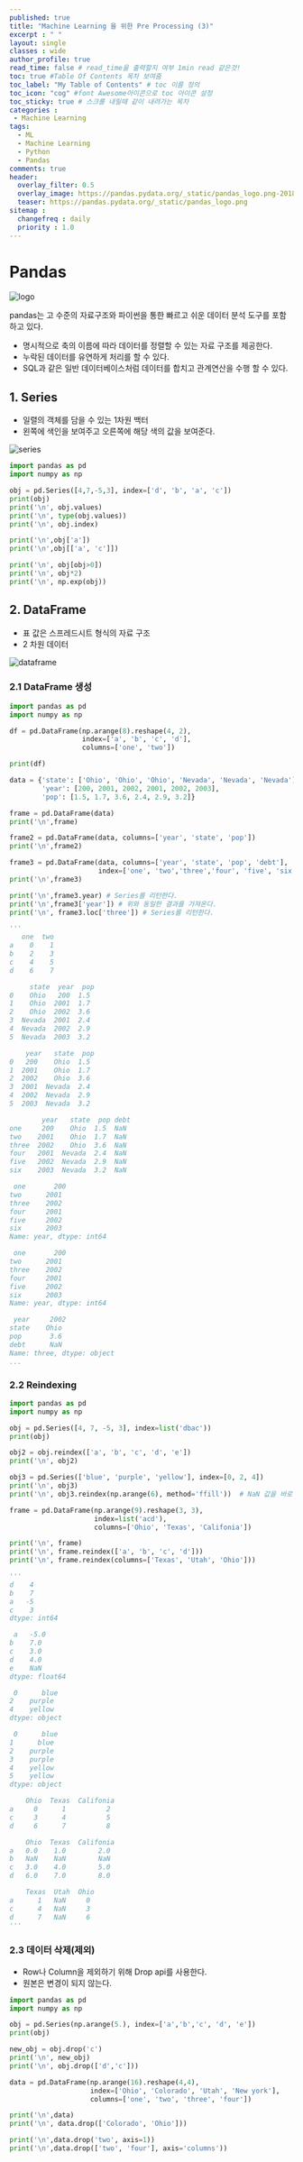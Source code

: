```yaml
---
published: true
title: "Machine Learning 을 위한 Pre Processing (3)"
excerpt : " "
layout: single
classes : wide
author_profile: true
read_time: false # read_time을 출력할지 여부 1min read 같은것!
toc: true #Table Of Contents 목차 보여줌
toc_label: "My Table of Contents" # toc 이름 정의
toc_icon: "cog" #font Awesome아이콘으로 toc 아이콘 설정
toc_sticky: true # 스크롤 내릴때 같이 내려가는 목차
categories :
 - Machine Learning
tags: 
  - ML
  - Machine Learning
  - Python
  - Pandas
comments: true
header:
  overlay_filter: 0.5
  overlay_image: https://pandas.pydata.org/_static/pandas_logo.png-2018-12-10-4.53.32.png
  teaser: https://pandas.pydata.org/_static/pandas_logo.png
sitemap :
  changefreq : daily
  priority : 1.0
---
```


# Pandas

![logo](https://miro.medium.com/max/1200/1*93CVLqnQESmvfOhzvYUgQw.png)

pandas는 고 수준의 자료구조와 파이썬을 통한 빠르고 쉬운 데이터 분석 도구를 포함하고 있다.

- 명시적으로 축의 이름에 따라 데이터를 정렬할 수 있는 자료 구조를 제공한다.
- 누락된 데이터를 유연하게 처리를 할 수 있다.
- SQL과 같은 일반 데이터베이스처럼 데이터를 합치고 관계연산을 수행 할 수 있다.

## 1. Series

- 일렬의 객체를 담을 수 있는 1차원 백터
- 왼쪽에 색인을 보여주고 오른쪽에 해당 색의 값을 보여준다.

![series](https://image.slidesharecdn.com/slides-151008060416-lva1-app6892/95/pandas-powerful-data-analysis-tools-for-python-13-638.jpg?cb=1444284343)

~~~python
import pandas as pd
import numpy as np

obj = pd.Series([4,7,-5,3], index=['d', 'b', 'a', 'c'])
print(obj)
print('\n', obj.values)
print('\n', type(obj.values))
print('\n', obj.index)

print('\n',obj['a'])
print('\n',obj[['a', 'c']])

print('\n', obj[obj>0])
print('\n', obj*2)
print('\n', np.exp(obj))
~~~

## 2. DataFrame

- 표 값은 스프레드시트 형식의 자료 구조
- 2 차원 데이터

![dataframe](https://www.tutorialspoint.com/python_pandas/images/structure_table.jpg)

### 2.1 DataFrame 생성

~~~python
import pandas as pd
import numpy as np

df = pd.DataFrame(np.arange(8).reshape(4, 2),
                  index=['a', 'b', 'c', 'd'],
                  columns=['one', 'two'])

print(df)

data = {'state': ['Ohio', 'Ohio', 'Ohio', 'Nevada', 'Nevada', 'Nevada'],
        'year': [200, 2001, 2002, 2001, 2002, 2003],
        'pop': [1.5, 1.7, 3.6, 2.4, 2.9, 3.2]}

frame = pd.DataFrame(data)
print('\n',frame)

frame2 = pd.DataFrame(data, columns=['year', 'state', 'pop'])
print('\n',frame2)

frame3 = pd.DataFrame(data, columns=['year', 'state', 'pop', 'debt'],
                      index=['one', 'two','three','four', 'five', 'six'])
print('\n',frame3)

print('\n',frame3.year) # Series를 리턴한다.
print('\n',frame3['year']) # 위와 동일한 결과를 가져온다.
print('\n', frame3.loc['three']) # Series를 리턴한다.

'''
   one  two
a    0    1
b    2    3
c    4    5
d    6    7

     state  year  pop
0    Ohio   200  1.5
1    Ohio  2001  1.7
2    Ohio  2002  3.6
3  Nevada  2001  2.4
4  Nevada  2002  2.9
5  Nevada  2003  3.2

    year   state  pop
0   200    Ohio  1.5
1  2001    Ohio  1.7
2  2002    Ohio  3.6
3  2001  Nevada  2.4
4  2002  Nevada  2.9
5  2003  Nevada  3.2

        year   state  pop debt
one     200    Ohio  1.5  NaN
two    2001    Ohio  1.7  NaN
three  2002    Ohio  3.6  NaN
four   2001  Nevada  2.4  NaN
five   2002  Nevada  2.9  NaN
six    2003  Nevada  3.2  NaN

 one       200
two      2001
three    2002
four     2001
five     2002
six      2003
Name: year, dtype: int64

 one       200
two      2001
three    2002
four     2001
five     2002
six      2003
Name: year, dtype: int64

 year     2002
state    Ohio
pop       3.6
debt      NaN
Name: three, dtype: object
...
~~~

### 2.2 Reindexing

~~~python
import pandas as pd
import numpy as np

obj = pd.Series([4, 7, -5, 3], index=list('dbac'))
print(obj)

obj2 = obj.reindex(['a', 'b', 'c', 'd', 'e'])
print('\n', obj2)

obj3 = pd.Series(['blue', 'purple', 'yellow'], index=[0, 2, 4])
print('\n', obj3)
print('\n', obj3.reindex(np.arange(6), method='ffill'))  # NaN 값을 바로 앞에 있는 값으로 대체

frame = pd.DataFrame(np.arange(9).reshape(3, 3),
                     index=list('acd'),
                     columns=['Ohio', 'Texas', 'Califonia'])

print('\n', frame)
print('\n', frame.reindex(['a', 'b', 'c', 'd']))
print('\n', frame.reindex(columns=['Texas', 'Utah', 'Ohio']))

'''
d    4
b    7
a   -5
c    3
dtype: int64

 a   -5.0
b    7.0
c    3.0
d    4.0
e    NaN
dtype: float64

 0      blue
2    purple
4    yellow
dtype: object

 0      blue
1      blue
2    purple
3    purple
4    yellow
5    yellow
dtype: object

    Ohio  Texas  Califonia
a     0      1          2
c     3      4          5
d     6      7          8

    Ohio  Texas  Califonia
a   0.0    1.0        2.0
b   NaN    NaN        NaN
c   3.0    4.0        5.0
d   6.0    7.0        8.0

    Texas  Utah  Ohio
a      1   NaN     0
c      4   NaN     3
d      7   NaN     6
'''

~~~

### 2.3 데이터 삭제(제외)

- Row나 Column을 제외하기 위해 Drop api를 사용한다.
- 원본은 변경이 되지 않는다.

~~~python
import pandas as pd
import numpy as np

obj = pd.Series(np.arange(5.), index=['a','b','c', 'd', 'e'])
print(obj)

new_obj = obj.drop('c')
print('\n', new_obj)
print('\n', obj.drop(['d','c']))

data = pd.DataFrame(np.arange(16).reshape(4,4),
                    index=['Ohio', 'Colorado', 'Utah', 'New york'],
                    columns=['one', 'two', 'three', 'four'])

print('\n',data)
print('\n', data.drop(['Colorado', 'Ohio']))

print('\n',data.drop('two', axis=1))
print('\n',data.drop(['two', 'four'], axis='columns'))
~~~